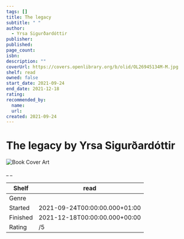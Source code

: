 ```yaml
---
tags: []
title: The legacy
subtitle: " "
author:
  - Yrsa Sigurðardóttir
publisher:
published:
page_count:
isbn:
description: ""
coverUrl: https://covers.openlibrary.org/b/olid/OL26945134M-M.jpg
shelf: read
owned: false
start_date: 2021-09-24
end_date: 2021-12-18
rating:
recommended_by:
  name:
  url:
created: 2021-09-24
---
```


# The legacy by Yrsa Sigurðardóttir

![Book Cover Art](https://covers.openlibrary.org/b/olid/OL26945134M-M.jpg)

_ _

| Shelf | read |
| --- | --- |
| Genre |  |
| Started | 2021-09-24T00:00:00.000+01:00 |
| Finished | 2021-12-18T00:00:00.000+00:00 |
| Rating | /5 |

